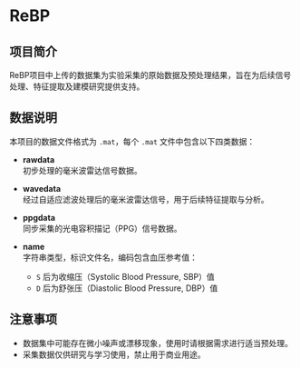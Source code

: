 # ReBP

## 项目简介
ReBP项目中上传的数据集为实验采集的原始数据及预处理结果，旨在为后续信号处理、特征提取及建模研究提供支持。

## 数据说明
本项目的数据文件格式为 `.mat`，每个 `.mat` 文件中包含以下四类数据：

- **rawdata**  
  初步处理的毫米波雷达信号数据。
  
- **wavedata**  
  经过自适应滤波处理后的毫米波雷达信号，用于后续特征提取与分析。
  
- **ppgdata**  
  同步采集的光电容积描记（PPG）信号数据。
  
- **name**  
  字符串类型，标识文件名，编码包含血压参考值：
  - `S` 后为收缩压（Systolic Blood Pressure, SBP）值
  - `D` 后为舒张压（Diastolic Blood Pressure, DBP）值
## 注意事项
- 数据集中可能存在微小噪声或漂移现象，使用时请根据需求进行适当预处理。
- 采集数据仅供研究与学习使用，禁止用于商业用途。
